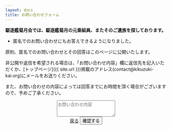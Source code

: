 ```yaml
---
layout: docs
title: お問い合わせフォーム
---
```


**駆逐艦菊月会では、駆逐艦菊月の元乗組員、またそのご遺族を探しております。**

- 匿名でのお問い合わせにもお答えできるようになりました。

原則、匿名でのお問い合わせとその回答はこのページに公開いたします。

非公開や返信を希望される場合は、「お問い合わせ内容」欄に返信先を記入いただくか、[トップページ]({{ site.url }})掲載のアドレス(contact@kikuzuki<span class="obfuscate">-</span>kai.org)にメールをお送りください。

また、お問い合わせの内容によっては回答までにお時間を頂く場合がございますので、予めご了承ください。

<div align="center">
<form class="formrun" action="https://form.run/api/v1/r/29uz5d82akqtro226yqb62gx" method="post" data-formrun-confirm="true">
  <div class="form-group">
    <textarea class="controls" name="inquiry" placeholder="お問い合わせ内容" rows="3" data-formrun-required></textarea>
  </div>
  <div class="_formrun_gotcha">
    <style media="screen">._formrun_gotcha {position:absolute!important;height:1px;width:1px;overflow:hidden;}</style>
    <label for="_formrun_gotcha">If you are a human, ignore this field</label>
    <input type="text" name="_formrun_gotcha" id="_formrun_gotcha" tabindex="-1">
  </div>
  <a href="javascript:void(0)" data-formrun-back-button>戻る</a>
  <button type="submit" class="button" data-formrun-error-text="未入力の項目があります" data-formrun-send-text="送信する" data-formrun-submitting-text="送信中...">確認する</button>
</form>
</div>
